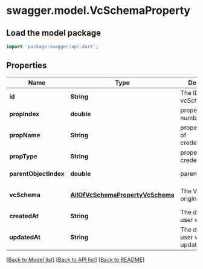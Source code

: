 # swagger.model.VcSchemaProperty

## Load the model package
```dart
import 'package:swagger/api.dart';
```

## Properties
Name | Type | Description | Notes
------------ | ------------- | ------------- | -------------
**id** | **String** | The ID of the vcSchema | [default to null]
**propIndex** | **double** | property Index number | [default to null]
**propName** | **String** | property Name of credentialSubject | [default to null]
**propType** | **String** | property Type of credentialSubject | [default to null]
**parentObjectIndex** | **double** | parent property | [default to null]
**vcSchema** | [**AllOfVcSchemaPropertyVcSchema**](AllOfVcSchemaPropertyVcSchema.md) | The VcSchema is origin | [optional] [default to null]
**createdAt** | **String** | The date the user was created | [default to null]
**updatedAt** | **String** | The date the user was last updated | [default to null]

[[Back to Model list]](../README.md#documentation-for-models) [[Back to API list]](../README.md#documentation-for-api-endpoints) [[Back to README]](../README.md)

